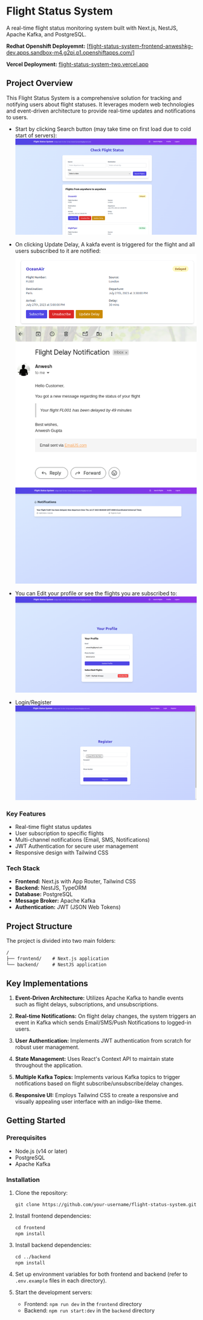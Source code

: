 # Flight Status System

A real-time flight status monitoring system built with Next.js, NestJS, Apache Kafka, and PostgreSQL.


**Redhat Openshift Deployemnt:** [[flight-status-system-frontend-anweshkg-dev.apps.sandbox-m4.g2pi.p1.openshiftapps.com/](https://flight-status-system-frontend-anweshkg-dev.apps.sandbox-m4.g2pi.p1.openshiftapps.com/)]

**Vercel Deployment:** [flight-status-system-two.vercel.app](https://flight-status-system-two.vercel.app)

## Project Overview

This Flight Status System is a comprehensive solution for tracking and notifying users about flight statuses. It leverages modern web technologies and event-driven architecture to provide real-time updates and notifications to users.

 - Start by clicking Search button (may take time on first load due to cold start of servers):
![1](readme_images/1.png)

 - On clicking Update Delay, A kakfa event is triggered for the flight and all users subscribed to it are notified:
![6](readme_images/6.png) 
![5](readme_images/5.png)
![3](readme_images/3.png)

 - You can Edit your profile or see the flights you are subscribed to:
![2](readme_images/2.png)

 - Login/Register
![4](readme_images/4.png)


### Key Features

- Real-time flight status updates
- User subscription to specific flights
- Multi-channel notifications (Email, SMS, Notifications)
- JWT Authentication for secure user management
- Responsive design with Tailwind CSS

### Tech Stack

- **Frontend:** Next.js with App Router, Tailwind CSS
- **Backend:** NestJS, TypeORM
- **Database:** PostgreSQL
- **Message Broker:** Apache Kafka
- **Authentication:** JWT (JSON Web Tokens)

## Project Structure

The project is divided into two main folders:

```
/
├── frontend/    # Next.js application
└── backend/     # NestJS application
```

## Key Implementations

1. **Event-Driven Architecture:** Utilizes Apache Kafka to handle events such as flight delays, subscriptions, and unsubscriptions.

2. **Real-time Notifications:** On flight delay changes, the system triggers an event in Kafka which sends Email/SMS/Push Notifications to logged-in users.

3. **User Authentication:** Implements JWT authentication from scratch for robust user management.

4. **State Management:** Uses React's Context API to maintain state throughout the application.

5. **Multiple Kafka Topics:** Implements various Kafka topics to trigger notifications based on flight subscribe/unsubscribe/delay changes.

6. **Responsive UI:** Employs Tailwind CSS to create a responsive and visually appealing user interface with an indigo-like theme.

## Getting Started

### Prerequisites

- Node.js (v14 or later)
- PostgreSQL
- Apache Kafka

### Installation

1. Clone the repository:
   ```
   git clone https://github.com/your-username/flight-status-system.git
   ```

2. Install frontend dependencies:
   ```
   cd frontend
   npm install
   ```

3. Install backend dependencies:
   ```
   cd ../backend
   npm install
   ```

4. Set up environment variables for both frontend and backend (refer to `.env.example` files in each directory).

5. Start the development servers:
   - Frontend: `npm run dev` in the `frontend` directory
   - Backend: `npm run start:dev` in the `backend` directory
